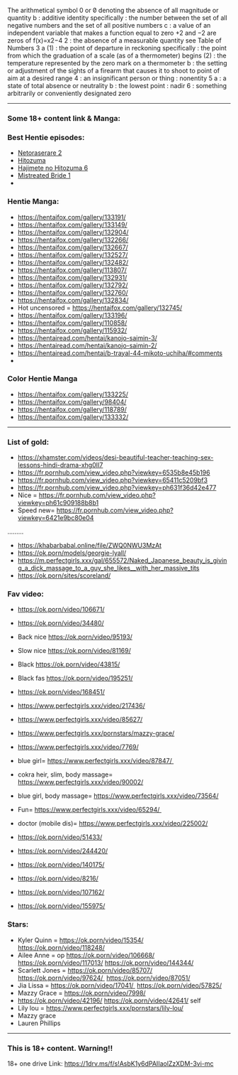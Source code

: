The arithmetical symbol 0 or 0̸ denoting the absence of all magnitude or quantity
b
: additive identity
specifically : the number between the set of all negative numbers and the set of all positive numbers
c
: a value of an independent variable that makes a function equal to zero
+2 and −2 are zeros of f(x)=x2−4
2
: the absence of a measurable quantity
 see Table of Numbers
3
a
(1)
: the point of departure in reckoning
specifically : the point from which the graduation of a scale (as of a thermometer) begins
(2)
: the temperature represented by the zero mark on a thermometer
b
: the setting or adjustment of the sights of a firearm that causes it to shoot to point of aim at a desired range
4
: an insignificant person or thing : nonentity
5
a
: a state of total absence or neutrality
b
: the lowest point : nadir
6
: something arbitrarily or conveniently designated zero


<hr>


### Some 18+ content link & Manga:

### Best Hentie episodes:
* [Netoraserare 2](https://hanime.tv/videos/hentai/netoraserare-2?playlist_id=liked-videos-cnjte0n2zi3q)
*    [Hitozuma](https://hanime.tv/videos/hentai/tanetsuke-ojisan-to-ntr-hitozuma-sex-1?playlist_id=liked-videos-cnjte0n2zi3q)
*   [Hajimete no Hitozuma 6](https://hanime.tv/videos/hentai/hajimete-no-hitozuma-6?playlist_id=liked-videos-cnjte0n2zi3q)
*   [Mistreated Bride 1](https://hanime.tv/videos/hentai/mistreated-bride-1?playlist_id=liked-videos-cnjte0n2zi3q)
*   


### Hentie Manga: 
* https://hentaifox.com/gallery/133191/  
* https://hentaifox.com/gallery/133149/
* https://hentaifox.com/gallery/132904/
* https://hentaifox.com/gallery/132266/
* https://hentaifox.com/gallery/132667/
* https://hentaifox.com/gallery/132527/
* https://hentaifox.com/gallery/132482/
* https://hentaifox.com/gallery/113807/
* https://hentaifox.com/gallery/132931/
* https://hentaifox.com/gallery/132792/
* https://hentaifox.com/gallery/132760/
* https://hentaifox.com/gallery/132834/
* Hot uncensored =  https://hentaifox.com/gallery/132745/
* https://hentaifox.com/gallery/133196/
* https://hentaifox.com/gallery/110858/
* https://hentaifox.com/gallery/115932/
* https://hentairead.com/hentai/kanojo-saimin-3/
* https://hentairead.com/hentai/kanojo-saimin-2/
* https://hentairead.com/hentai/b-trayal-44-mikoto-uchiha/#comments
*  

### Color Hentie Manga
* https://hentaifox.com/gallery/133225/
* https://hentaifox.com/gallery/98404/
* https://hentaifox.com/gallery/118789/
* https://hentaifox.com/gallery/133332/ 

<hr>

### List of gold:  
* https://xhamster.com/videos/desi-beautiful-teacher-teaching-sex-lessons-hindi-drama-xhg0II7
* https://fr.pornhub.com/view_video.php?viewkey=6535b8e45b196
* https://fr.pornhub.com/view_video.php?viewkey=65411c5209bf3
* https://fr.pornhub.com/view_video.php?viewkey=ph631f36d42e477
* Nice = https://fr.pornhub.com/view_video.php?viewkey=ph61c909188b8b1
* Speed new= https://fr.pornhub.com/view_video.php?viewkey=6421e9bc80e04

.........
* https://khabarbabal.online/file/ZWQ0NWU3MzAt
* https://ok.porn/models/georgie-lyall/
* https://m.perfectgirls.xxx/gal/655572/Naked_Japanese_beauty_is_giving_a_dick_massage_to_a_guy_she_likes__with_her_massive_tits
* https://ok.porn/sites/scoreland/


### Fav video:

* https://ok.porn/video/106671/
* https://ok.porn/video/34480/
* Back nice https://ok.porn/video/95193/
* Slow nice https://ok.porn/video/81169/
* Black https://ok.porn/video/43815/
* Black fas https://ok.porn/video/195251/
* https://ok.porn/video/168451/
* https://www.perfectgirls.xxx/video/217436/
* https://www.perfectgirls.xxx/video/85627/
* https://www.perfectgirls.xxx/pornstars/mazzy-grace/ 
* https://www.perfectgirls.xxx/video/7769/ 
* blue girl= https://www.perfectgirls.xxx/video/87847/   
* cokra heir, slim, body massage= https://www.perfectgirls.xxx/video/90002/ 
* blue girl, body massage= https://www.perfectgirls.xxx/video/73564/ 

* Fun= https://www.perfectgirls.xxx/video/65294/ 
* doctor (mobile dis)=  https://www.perfectgirls.xxx/video/225002/ 

* https://ok.porn/video/51433/
* https://ok.porn/video/244420/
* https://ok.porn/video/140175/
* https://ok.porn/video/8216/
* https://ok.porn/video/107162/
* https://ok.porn/video/155975/

### Stars:

* Kyler Quinn = https://ok.porn/video/15354/ https://ok.porn/video/118248/
* Ailee Anne = op https://ok.porn/video/106668/ https://ok.porn/video/117013/ https://ok.porn/video/144344/
* Scarlett Jones = https://ok.porn/video/85707/ https://ok.porn/video/97624/  https://ok.porn/video/87051/
* Jia Lissa = https://ok.porn/video/17041/  https://ok.porn/video/57825/
* Mazzy Grace = https://ok.porn/video/7998/
* https://ok.porn/video/42196/ https://ok.porn/video/42641/ self
* Lily lou = https://www.perfectgirls.xxx/pornstars/lily-lou/
* Mazzy grace
* Lauren Phillips

<hr>

### This is 18+ content. Warning!! 
18+ one drive Link: https://1drv.ms/f/s!AsbK1y6dPAIIaolZzXDM-3vi-mc












